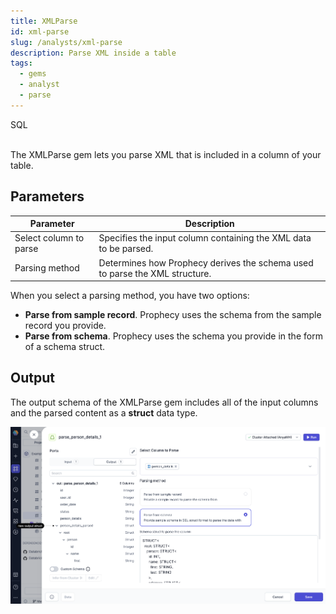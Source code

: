 ```yaml
---
title: XMLParse
id: xml-parse
slug: /analysts/xml-parse
description: Parse XML inside a table
tags:
  - gems
  - analyst
  - parse
---
```


<span class="badge">SQL</span><br/><br/>

The XMLParse gem lets you parse XML that is included in a column of your table.

## Parameters

| Parameter              | Description                                                                 |
| ---------------------- | --------------------------------------------------------------------------- |
| Select column to parse | Specifies the input column containing the XML data to be parsed.            |
| Parsing method         | Determines how Prophecy derives the schema used to parse the XML structure. |

When you select a parsing method, you have two options:

- **Parse from sample record**. Prophecy uses the schema from the sample record you provide.
- **Parse from schema**. Prophecy uses the schema you provide in the form of a schema struct.

## Output

The output schema of the XMLParse gem includes all of the input columns and the parsed content as a **struct** data type.

![XMLParse](img/xml-parse.png)
